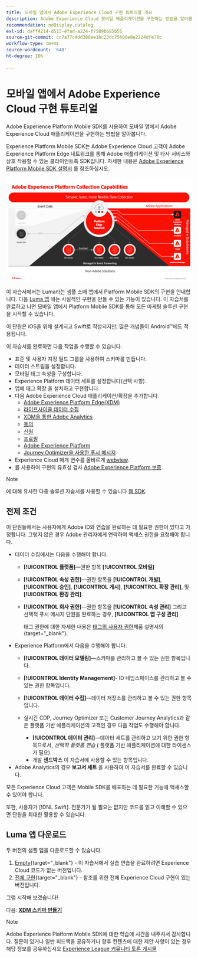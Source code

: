 ```yaml
---
title: 모바일 앱에서 Adobe Experience Cloud 구현 튜토리얼 개요
description: Adobe Experience Cloud 모바일 애플리케이션을 구현하는 방법을 알아봅니다. 이 자습서에서는 샘플 Swift 앱에서의 Experience Cloud 애플리케이션 구현을 안내합니다.
recommendation: noDisplay,catalog
exl-id: daff4214-d515-4fad-a224-f7589b685b55
source-git-commit: cc7a77c4dd380ae1bc23dc75608e8e2224dfe78c
workflow-type: tm+mt
source-wordcount: '648'
ht-degree: 10%

---
```


# 모바일 앱에서 Adobe Experience Cloud 구현 튜토리얼

Adobe Experience Platform Mobile SDK를 사용하여 모바일 앱에서 Adobe Experience Cloud 애플리케이션을 구현하는 방법을 알아봅니다.

Experience Platform Mobile SDK는 Adobe Experience Cloud 고객이 Adobe Experience Platform Edge 네트워크를 통해 Adobe 애플리케이션 및 타사 서비스와 상호 작용할 수 있는 클라이언트측 SDK입니다. 자세한 내용은 [Adobe Experience Platform Mobile SDK 설명서](https://aep-sdks.gitbook.io/docs/) 를 참조하십시오.

![빌드 설정](assets/data-collection-mobile-sdk.png)


이 자습서에서는 Luma라는 샘플 소매 앱에서 Platform Mobile SDK의 구현을 안내합니다. 다음 [Luma 앱](https://github.com/Adobe-Marketing-Cloud/Luma-iOS-Mobile-App) 에는 사실적인 구현을 만들 수 있는 기능이 있습니다. 이 자습서를 완료하고 나면 모바일 앱에서 Platform Mobile SDK를 통해 모든 마케팅 솔루션 구현을 시작할 수 있습니다.

이 단원은 iOS을 위해 설계되고 Swift로 작성되지만, 많은 개념들이 Android™에도 적용됩니다.

이 자습서를 완료하면 다음 작업을 수행할 수 있습니다.

* 표준 및 사용자 지정 필드 그룹을 사용하여 스키마를 만듭니다.
* 데이터 스트림을 설정합니다.
* 모바일 태그 속성을 구성합니다.
* Experience Platform 데이터 세트를 설정합니다(선택 사항).
* 앱에 태그 확장 을 설치하고 구현합니다.
* 다음 Adobe Experience Cloud 애플리케이션/확장을 추가합니다.
   * [Adobe Experience Platform Edge(XDM)](events.md)
   * [라이프사이클 데이터 수집](lifecycle-data.md)
   * [XDM을 통한 Adobe Analytics](analytics.md)
   * [동의](consent.md)
   * [신원](identity.md)
   * [프로필](profile.md)
   * [Adobe Experience Platform](platform.md)
   * [Journey Optimizer을 사용한 푸시 메시지](journey-optimizer-push.md)
* Experience Cloud 매개 변수를 올바르게 [webview](web-views.md).
* 를 사용하여 구현의 유효성 검사 [Adobe Experience Platform 보증](assurance.md).

>[!NOTE]
>
>에 대해 유사한 다중 솔루션 자습서를 사용할 수 있습니다 [웹 SDK](../tutorial-web-sdk/overview.md).

## 전제 조건

이 단원들에서는 사용자에게 Adobe ID와 연습을 완료하는 데 필요한 권한이 있다고 가정합니다. 그렇지 않은 경우 Adobe 관리자에게 연락하여 액세스 권한을 요청해야 합니다.

* 데이터 수집에서는 다음을 수행해야 합니다.
   * **[!UICONTROL 플랫폼]**—권한 항목 **[!UICONTROL 모바일]**
   * **[!UICONTROL 속성 권한]**—권한 항목을 **[!UICONTROL 개발]**, **[!UICONTROL 승인]**, **[!UICONTROL 게시]**, **[!UICONTROL 확장 관리]**, 및 **[!UICONTROL 환경 관리]**.
   * **[!UICONTROL 회사 권한]**—권한 항목을 **[!UICONTROL 속성 관리]** 그리고 선택적 푸시 메시지 단원을 완료하는 경우, **[!UICONTROL 앱 구성 관리]**

      태그 권한에 대한 자세한 내용은 [태그의 사용자 권한](https://experienceleague.adobe.com/docs/experience-platform/tags/admin/user-permissions.html?lang=ko-KR)제품 설명서의 {target=&quot;_blank&quot;}.
* Experience Platform에서 다음을 수행해야 합니다.
   * **[!UICONTROL 데이터 모델링]**—스키마를 관리하고 볼 수 있는 권한 항목입니다.
   * **[!UICONTROL Identity Management]**- ID 네임스페이스를 관리하고 볼 수 있는 권한 항목입니다.
   * **[!UICONTROL 데이터 수집]**—데이터 저장소를 관리하고 볼 수 있는 권한 항목입니다.

   * 실시간 CDP, Journey Optimizer 또는 Customer Journey Analytics과 같은 플랫폼 기반 애플리케이션의 고객인 경우 다음 작업도 수행해야 합니다.
      * **[!UICONTROL 데이터 관리]**—데이터 세트를 관리하고 보기 위한 권한 항목으로서, _선택적 플랫폼 연습_ ( 플랫폼 기반 애플리케이션에 대한 라이센스가 필요).
      * 개발 **샌드박스** 이 자습서에 사용할 수 있는 항목입니다.
* Adobe Analytics의 경우 **보고서 세트** 을 사용하여 이 자습서를 완료할 수 있습니다.

모든 Experience Cloud 고객은 Mobile SDK를 배포하는 데 필요한 기능에 액세스할 수 있어야 합니다.

또한, 사용자가 [!DNL Swift]. 전문가가 될 필요는 없지만 코드를 읽고 이해할 수 있으면 단원을 최대한 활용할 수 있습니다.

## Luma 앱 다운로드

두 버전의 샘플 앱을 다운로드할 수 있습니다.

1. [Empty](https://github.com/Adobe-Marketing-Cloud/Luma-iOS-Mobile-App){target=&quot;_blank&quot;} - 이 자습서에서 실습 연습을 완료하려면 Experience Cloud 코드가 없는 버전입니다.
1. [전체 구현](https://github.com/Adobe-Marketing-Cloud/Luma-iOS-Mobile-App){target=&quot;_blank&quot;} - 참조를 위한 전체 Experience Cloud 구현이 있는 버전입니다.

그럼 시작해 보겠습니다!


다음: **[XDM 스키마 만들기](create-schema.md)**

>[!NOTE]
>
>Adobe Experience Platform Mobile SDK에 대한 학습에 시간을 내주셔서 감사합니다. 질문이 있거나 일반 피드백을 공유하거나 향후 컨텐츠에 대한 제안 사항이 있는 경우 해당 정보를 공유하십시오 [Experience League 커뮤니티 토론 게시물](https://experienceleaguecommunities.adobe.com/t5/adobe-experience-platform-launch/tutorial-discussion-implement-adobe-experience-cloud-in-mobile/td-p/443796)